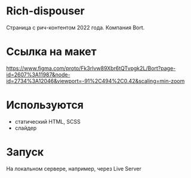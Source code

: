 # Rich-dispouser

Страница с рич-контентом 2022 года.
Компания Bort.

# Ссылка на макет
https://www.figma.com/proto/Fk3rIvw89Xbr6tQTvpgk2L/Bort?page-id=2607%3A11987&node-id=2734%3A12046&viewport=-91%2C494%2C0.42&scaling=min-zoom

# Используются
 - cтатический HTML, SCSS
 - слайдер

# Запуск 
На локальном сервере, например, через Live Server
